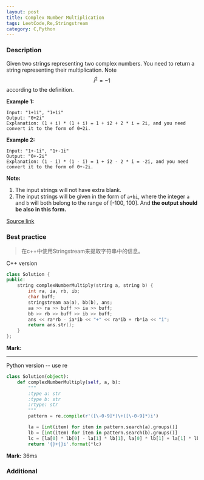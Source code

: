 ```yaml
---
layout: post
title: Complex Number Multiplication
tags: LeetCode,Re,Stringstream
category: C,Python
---
```



### Description
Given two strings representing two complex numbers.
You need to return a string representing their multiplication. Note $$i^2 = -1$$ according to the definition.

**Example 1:**

```
Input: "1+1i", "1+1i"
Output: "0+2i"
Explanation: (1 + i) * (1 + i) = 1 + i2 + 2 * i = 2i, and you need convert it to the form of 0+2i.
```

**Example 2:**

```
Input: "1+-1i", "1+-1i"
Output: "0+-2i"
Explanation: (1 - i) * (1 - i) = 1 + i2 - 2 * i = -2i, and you need convert it to the form of 0+-2i.
```

**Note:**
1. The input strings will not have extra blank.
2. The input strings will be given in the form of `a+bi`, where the integer `a` and `b` will both belong to the range of [-100, 100]. And **the output should be also in this form.**

[Source link](https://leetcode.com/problems/complex-number-multiplication/#/description)


### Best practice

>在c++中使用Stringstream来提取字符串中的信息。

C++ version

```c++
class Solution {
public:
    string complexNumberMultiply(string a, string b) {
        int ra, ia, rb, ib;
        char buff;
        stringstream aa(a), bb(b), ans;
        aa >> ra >> buff >> ia >> buff;
        bb >> rb >> buff >> ib >> buff;
        ans << ra*rb - ia*ib << "+" << ra*ib + rb*ia << "i";
        return ans.str();
    }
};
```

**Mark:**

----

Python version -- use re

```python
class Solution(object):
    def complexNumberMultiply(self, a, b):
        """
        :type a: str
        :type b: str
        :rtype: str
        """
        pattern = re.compile(r'([\-0-9]*)\+([\-0-9]*)i')

        la = [int(item) for item in pattern.search(a).groups()]
        lb = [int(item) for item in pattern.search(b).groups()]
        lc = [la[0] * lb[0] - la[1] * lb[1], la[0] * lb[1] + la[1] * lb[0]]
        return '{}+{}i'.format(*lc)
```

**Mark:** 36ms

### Additional
